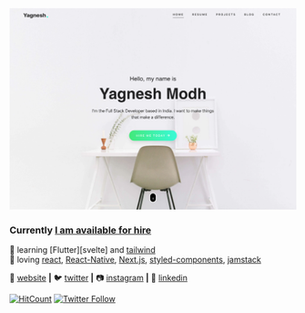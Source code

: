 
<!--
**imyagnesh/imyagnesh** is a ✨ _special_ ✨ repository because its `README.md` (this file) appears on your GitHub profile.

Here are some ideas to get you started:

- 🔭 I’m currently working on ...
- 🌱 I’m currently learning ...
- 👯 I’m looking to collaborate on ...
- 🤔 I’m looking for help with ...
- 💬 Ask me about ...
- 📫 How to reach me: ...
- 😄 Pronouns: ...
- ⚡ Fun fact: ...
-->

[![bg][banner]][website]

### Currently [I am available for hire][resume]


🧠 learning [Flutter][svelte] and [tailwind][tailwind]  
💜 loving [react][react], [React-Native][react-native], [Next.js][next.js], [styled-components][styled], [jamstack][jamstack]  

🏡 [website][website] **|** 
🐦 [twitter][twitter] **|** 
📷 [instagram][instagram] **|** 
👔 [linkedin][linkedin]



[![HitCount][HitsBadge]][Hits]
[![Twitter Follow][FollowBadge]][twitter]

[banner]: https://github.com/imyagnesh/imyagnesh/blob/master/cover.png
[react]: http://reactjs.org
[react-native]: https://reactnative.dev/
[next.js]: https://nextjs.org/
[styled]: https://styled-components.com
[jamstack]: https://jamstack.org
[flutter]: https://flutter.dev/
[tailwind]: https://tailwindcss.com
[website]: https://yagneshmodh.com/
[resume]: https://yagneshmodh.com/resume
[twitter]: https://twitter.com/imyagnesh
[instagram]: https://instagram.com/imyagneshmodh
[linkedin]: https://linkedin.com/in/imyagnesh
[Hits]: http://hits.dwyl.com/imyagnesh/imyagnesh
[HitsBadge]: http://hits.dwyl.com/imyagnesh/imyagnesh.svg
[FollowBadge]: https://img.shields.io/twitter/follow/imyagnesh?style=social

